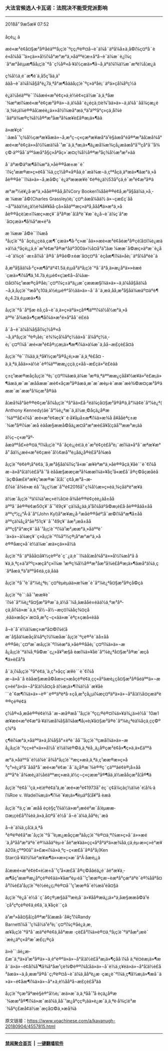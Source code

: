 ### 大法官候选人卡瓦诺：法院决不能受党派影响
------------------------

<div class="published">
 <span class="date" title="ä¸­å½æ¶é´">
  <time datetime="2018-09-05T07:52:22+08:00">
   2018å¹´9æ5æ¥ 07:52
  </time>
 </span>
</div>
<br/>
<div class="wsw">
 <span class="dateline">
  åçé¡¿ â
 </span>
 <p>
  æé«æ³é¢å¤§æ³å®åéäººå¡ç¦è¯ºçç¡®è®¤å¬è¯ä¼å¨äºå¼å±ä¸å©ï¼ç¤ºå¨èé«å¼åå¯¹ä»çä»»å½ï¼å°æ°æ°ä¸»åäººè¦æ±å°å¬è¯ä¼æ¨è¿ï¼ç´å°æ°åé¡µæ¶åå¡ç¦è¯ºå¨ç½å®«å·¥ä½çæä»¶å¬å¸äºä¼ï¼ä½æ¯æªè½å¦æ¿ã
 </p>
 <p>
  ç¾å½ä¸é¨æ¶é´ä¸å5ç¹åä¸ä¹ââå¬è¯ä¼å¼å§å°è¿7ä¸ªå°æ¶åââå¡ç¦è¯ºç»äºåè¡¨äºä»çå¼åºç½ã
 </p>
 <p>
  è¿ä½åéäººè¯´ï¼âæé«æ³é¢ç»ä¸è½è¢«çä½æ¯ä¸ä¸ªåæ´¾æºæï¼æé«æ³é¢çæ³å®ä»¬ä¸ä¼åå¨è¿éçä¸¤è¾¹ãä»ä»¬ä¸ä¼å¨åå¼çæ¿é´ä¸¾è¡ä¼è®®ãå¦æéè¿ä»»å½ï¼æå°æä¸ºä¹äººå°ç»çä¸åï¼è´åäºä¾æ®ç¾å½å®ªæ³åæ³å¾æ¥è£å®æ¡ä»¶ãâ
 </p>
 <p>
  ä»æ¥çè¯´:âæå¯¹ç¾å½çæªæ¥åæä»¬å¸æ³ç¬ç«çæªæ¥æå°ä¹è§ãæå°éå®ªæ³ãå¦æå¾å°æé«æ³é¢çä»»å½ï¼æä¼å¯¹æ¯ä¸ä¸ªæ¡ä»¶ä¿æå¼æ¾çå¿æãæå°å¹³ç­å°å¯¹å¾ç©·äººåå¯äººãæå°å§ç»åªåç»´æ¤ç¾å½å®ªæ³åç¾å½æ³æ²»ãâ
 </p>
 <p>
  å¨äºæ©äºæ¶åï¼æ°ä¸»åè®®åæ±æ¨è¯´ï¼ç¹ææ®æ»ç»é¢å¯¼ä¸çç½å®«å®åä¸è¯æä¾æ¬ä¸çºªåçä¸äºæä»¶ãæ°ä¸»ååè®®åè¯´ï¼ä»ä»¬å¸æå©ç¨è¿äºæææ¥è¯¢é®è¿ä½53å²çä¸è¯æ³é¢æ³å®ã
 </p>
 <p>
  æ°æ³½è¥¿å·æ°ä¸»ååè®®åå¸åï¼Cory Bookerï¼ååè®®é¢å¸æ³å§åä¼ä¸»å¸­æ ¼ææ¯å©(Charles Grassley)è¡¨ç¤º:âæå¼åä½ ä»¬çæ­£ç´åå¬å¹³ãâä½è¿ä½è¾å¥¥åå·çå±ååäººæç»äºå¸ååå¶ä»æ°ä¸»ååè®®åçè¦æ±ï¼æç»æç¥¨å³å®æ¯å¦åºè¯¥æ¨è¿å¬è¯ä¼ç´å°æ´å¤çæä»¶å¾å°æ«é²ã
 </p>
 <p>
  æ ¼ææ¯å©è¯´ï¼æå³å¡ç¦è¯ºå¨åçé¡¿çèä¸çæ¶¯çæä»¶å·²ç»æ¯åä»»æé«æ³é¢åéæ³å®çè¦å¤ï¼è¿æä»ä½ä¸ºåçé¡¿ä¸è¯æ³é¢æ³å®æ°åäº300ä»½å¤å³ä¹¦ãæ ¼ææ¯å©æç»äºæ¨è¿å¬è¯ä¼çè¯·æ±åï¼å¨å®å¨å®åé©±éæ´å¤ç¤ºå¨èçåæ¶ï¼ä»åè¡¨äºå¼åºéè¯ã
 </p>
 <p>
  å¸æ³å§åä¼å·²ç»æ¶å°äº41.5ä¸é¡µå³äºå¡ç¦è¯ºå¨å°å¸ä»æ¿åºä»»èæé´çæä»¶ï¼å¶ä¸­14.7ä¸é¡µè¢«ç¦æ­¢å¬å¼ãæ­¤å¤ï¼ç¹ææ®çå®åè¡¨ç¤ºï¼ç±äºä¿¡æ¯çæææ§ï¼ä»ä»¬ä¸ä¼åå§åä¼å¬å¸ä¸å¡ç¦è¯ºæå³ç10ä¸ä½é¡µè®°å½ãä»ä»¬å¨å¨ä¸æä¸åå¸æ³å§åä¼æäº¤äºè¶è¿4.2ä¸é¡µæä»¶ã
 </p>
 <p>
  å¡ç¦è¯ºå¨åº§æ èå¸­çå¬è¯ä¸ä»ç»äºä»çå®¶äººï¼ä½å½æ°ä¸»åäººè¯å¾æå»¶çæ¶åï¼ä»æ²é»å°åå¨é£éã
 </p>
 <p>
  å¨å¬è¯ä¼å¼å§åï¼ç½å®«å¬å¸äºå¡ç¦è¯ºè®¡åè¡¨è¾¾çå¼åºç½ãä»å¨å¼åºç½ä¸­è¡¨ç¤ºï¼å¨æé«æ³é¢å®¡çæ¡ä»¶æ¶ï¼ä»ä¼æ¯ä¸åå¬æ­£çè£å¤ã
 </p>
 <p>
  å¡ç¦è¯ºè¯´ï¼âä¸ä¸ªå¥½çæ³å®å¿é¡»æ¯ä¸ä¸ªè£å¤ - ä¸ä¸ªä¸ååä»»ä½è¯è®¼äººææ¿ç­çä¸­ç«åå¬æ­£çä»²è£èãâ
 </p>
 <p>
  ç±ç¹ææ®æåçå¡ç¦è¯ºè¡¨ç¤ºï¼âæä¸ä¼æ ¹æ®ä¸ªäººææ¿ç­åå¥½æ¥ä»²è£æ¡ä»¶ãæä¸æ¯æ¯æååææ¯æè¢«åçæ³å®ãæä¸æ¯æ¯æèµ·è¯ææ¯æè¾©æ¤çæ³å®ãææ¯æ¯ææ³å¾çæ³å®ãâ
 </p>
 <p>
  å¦æå¾å°åè®®é¢çæ¹åï¼å¡ç¦è¯ºå°åä»£å·²éä¼çå¤§æ³å®å®ä¸å°¼â¢è¯å°¼è¿ª(Anthony Kennedy)ãè¯å°¼è¿ªæ¯ä¸ä½æ¸©åçä¿å®æ´¾äººå£«ï¼å¨æé«æ³é¢æç¥¨é·å¥åµå±æ¶ï¼ä»æ¾å å¥ååèªç±æ´¾æ³å®ï¼æ¯æå èãåæ§ææå©åä¿æ¤å°æ°æè£å¥å­¦çâå¹³ææ³æ¡âã
 </p>
 <p>
  ä½ç¬ç«æ³åº­åæäººå£«è®¤ä¸ºï¼å¡ç¦è¯ºå¨åçé¡¿èé¦ä¸è¯æ³é¢çè£å³è¡¨æï¼ä»å°å¨æªæ¥æ°å¹´åä½¿æé«æ³é¢çæè¯å½¢æå¹³è¡¡åä¿å®è£å³å¾æã
 </p>
 <p>
  å¡ç¦è¯ºé¢è®¡å°é¢ä¸´å¸æ³å§åä¼ï¼ç¹å«æ¯æ¥èªæ°ä¸»åè®®åçä¸¥åè´¨è¯¢ï¼åæ¬ä»å°å¦ä½è£å³å¯¹å èååæ§ææçæ³å¾ææï¼ä»¥åç¹å«æ£å¯å®ç©åçæåèå´ãç©åæ­£è°æ¥ç¹ææ®æ¯å¦å¦¨ç¢å¸æ³å¬æ­£ï¼è¯å¾é»æ éå¯¹ä¿ç½æ¯å¹²é¢2016å¹´ç¾å½æ»ç»éä¸¾çåäºè°æ¥ã
 </p>
 <p>
  ä½æ¯å¡ç¦è¯ºä¼¼ä¹æç»è½å¤è·å¾åè®®é¢çéè¿ãå±ååäººå¨åè®®é¢æ50ç¥¨å¯¹49ç¥¨çä¼å¿ãä¸ä¹åï¼åäºå©æ¡é£å·åè®®åãå±ååäººçº¦ç¿°Â·å¯å°(John Kyl)å°æ¥æ¿å·²æåè®®åéº¦å¯æ©ï¼å°æ¶å±ååäººçä¼å¿å°åè³51ç¥¨å¯¹49ç¥¨ãæ²¡æå±ååäººç§°å°æç¥¨åå¯¹å¡ç¦è¯ºï¼ä¹æ²¡ææ°ä¸»åäººè¯´ä»ä»¬ä¼æç¥¨ç»å¡ç¦è¯ºï¼å°½ç®¡å°æ°æ°ä¸»åè®®åæç»å¯è½ä¼æ¯æä»çä»»å½ã
 </p>
 <p>
  å¡ç¦è¯ºå¨äºååå¤å¥½çè®²è¯ç¨¿ä¸­è¯´ï¼âå¦æå¾å°ä»»å½ï¼æå°å å¥ä¸ä¸ªç±ä¹äººç»æçå°ç»ï¼æ ¹æ®ç¾å½å®ªæ³åæ³å¾è£å®æ¡ä»¶ãæå°ä¼ä¸ç´åªåæä¸ºä¹äººå¢éä¸­çä¸åãâ
 </p>
 <p>
  å¡ç¦è¯ºå¯¹è¯å°¼è¿ªè¡¨ç¤ºèµèµãä»æ¾æ¯è¯å°¼è¿ªå¤§æ³å®çå©çã
 </p>
 <p>
  å¡ç¦è¯ºè¯´:âå¯¹ææ¥è¯´ï¼è¯å°¼è¿ªå¤§æ³å®æ¯ä¸ä½å¯¼å¸ãæååè±éãä½ä¸ºæ³åº­çä¸åï¼ä»æ¯ä¸ä¸ªå½¬å½¬æç¤¼ãåç¾¤çå¸èãä»æåç»´æ¤å¸æ³ç¬ç«ãä»æ¯èªç±çæå«èãâ
 </p>
 <p>
  å¬è¯å¯è½ä¼æç»­æ°å¤©ï¼é¦åæ¯å§åä¼æåçå¼åºç½ï¼æåæ¯å¡ç¦è¯ºçè®²è¯ãå±ååè®®åè¡¨ç¤ºæ¯æå¡ç¦è¯ºï¼èæ°ä¸»åè®®ååè¡¨ç¤ºï¼ä»ä»¬æå¿å¡ç¦è¯ºä¼å¸®å©æ¨ç¿»å¥³æ§å èæï¼ä»¥åè¯å°¼è¿ªå¤§æ³å®æ¯æçå¶ä»è£å³ã
 </p>
 <p>
  å¨ä¸ï¼å¡ç¦è¯ºå°é¢ä¸´ä¸ç³»åçç´æ¥è´¨è¯¢ï¼åæ¬ä»å¨å èãåæ§ææå©åæ»ç»æåç­é®é¢ä¸çç«åºãæè¿çå¤§æ³å®åéäººä»¬æç»éé²ä»ä»¬å°å¦ä½å¤çå·ä½æ¡ä»¶ï¼ä½å¨æ¥åè´¨è¯¢æ¶ï¼ä»ä»¬è®¨è®ºäºèªå·±çå¸æ³çå¿µï¼æç¤ºäºä»ä»¬å°å¦ä½å¤çæäºè®®çé®é¢ã
 </p>
 <p>
  ç½å®«å¸æåè®®é¢è½å¨æ¬æå®æå¯¹å¡ç¦è¯ºçç¡®è®¤ï¼ä»¥ä¾¿ä»è½å¨10æ1æ¥æé«æ³é¢æ°å·¥ä½æå¼å§åï¼åæ¶å¡«è¡¥å¤§æ³å®è¯å°¼è¿ªéä¼åçä¸çç©ºç¼ºã
 </p>
 <p>
  ç¶èï¼æ°ä¸»åäººä»ä¸å¼å§å°±èªè¨åå¯¹å¡ç¦è¯ºçæåï¼ä»ä»¬æå¿å¡ç¦è¯ºçç»èº«ä»»å½å¯è½ä¼è®©ä¸ä¸ªéå¸¸ä¿å®çæ³é¢å»¶ç»­ä¸ä»£äººã
 </p>
 <p>
  æ°ä¸»åäººå¯è½ä¼è¯å¾å°å¡ç¦è¯ºæç»æä¸ä¸ªä¸ç¹ææ®æ»ç»å³ç³»è¿äºå¯åãå°å¨æé«æ³é¢æ¨å¨ä¿å®æ´¾è®®ç¨çäººãé¢è®¡å±ååäººå°è¯å¾æè¿ä½åéäººæç»æä¸ä½ç¬ç«çææ³å®¶åä¸ä½æååçæ³å­¦å®¶ã
  <br/>
  <br/>
  å¡ç¦è¯ºé¢å¯¹çä¸»è¦é®é¢ä¹ä¸æ¯æé«æ³é¢1973å¹´éç¨ç¢å¼çâç½ä¼è¯é¦å¾·â ï¼Roe v. Wadeï¼æ¡ä»¶ï¼è¯¥æ¡ä»¶èµäºå¦å¥³å èæã
  <br/>
  <br/>
  å¡ç¦è¯ºä¸ç´æ¯æåå èçè§ç¹ï¼ä½ä»æ²¡æéé²æ¯å¦èµææ­¤æ¡çè£å³ï¼èä¸ä»ä¸å¤ªå¯è½å¨å¬è¯ä¼ä¸ååºè¡¨æã
 </p>
 <p>
  å¬è¯ä¼ä¸çå¦ä¸ä¸ªå³é®é®é¢å°æ¯å¡ç¦è¯ºå¯¹è¡æ¿æåççæ³ãå¡ç¦è¯ºè®¤ä¸ºï¼æ»ç»å¨ä»»æé´ä¸åºåå°æ°äºè¯è®¼ãåäºèµ·è¯åè°æ¥ãä»çç«åºåºäºä»æ¾åä¸çä¸èµ·æ»ç»è°æ¥ã20ä¸çºª90å¹´ä»£æ«ï¼ä»ä¸ºç¬ç«æ£å¯å®å²å¡(Ken Starr)å·¥ä½ï¼è°æ¥æ¶ä»»æ»ç»æ¯å°Â·åæé¡¿ã
  <br/>
  <br/>
  å¦ææé«æ³é¢è¢«è¦æ±å¯¹ç¹å«æ£å¯å®ç©åâéä¿é¨âè°æ¥ä¸­æ¶åç¹ææ®æ¿åºçé®é¢ãä»¥åæ°èµ·éå¯¹ç¹ææ®çæ¬èæªå³çæ°äºè¯è®¼ååºå¤å³ï¼é£ä¹å¡ç¦è¯ºè½éè¿ç¡®è®¤å¯¹ç¹ææ®å¯è½æä¹éå¤§ã
 </p>
 <p>
  å¡ç¦è¯ºè¿å¯è½å¨ç¯å¢ç®¡æ§ãå¹³æè¡å¨ä»¥åå®æä¿¡ä»°ä¸åæ§ææå©ä¹é´çå²çªç­é®é¢ä¸é¢ä¸´ä¸¥åçè´¨çã
 </p>
 <p>
  ä¹æ²»åå¤§å­¦çå®ªæ³å­¦ææå·´å¥ç¹ï¼Randy Barnettï¼å¯¹ç¾å½ä¹é³è¡¨ç¤ºï¼ç®åè¿ä¸æ¸æ¥å¡ç¦è¯ºå°å¨æäºé®é¢ä¸ååºææ ·çè£å³ï¼ä»è®¤ä¸ºå¡ç¦è¯ºäºåæ²¡æè¯´æè¿äºç«åºæ¯æ­£ç¡®çã
 </p>
 <p>
  ä»è¯´:âè¿æ­£æ¯ä¸ºä»ä¹æ³å®ä»¬ä¸è°è®ºä»ä»¬å°å¦ä½è£å³æ¡ä»¶çåå ï¼å ä¸ºé¤éæ¡ä»¶æå¨ä»ä»¬é¢åï¼å¹¶å¾å°åæ¹çè¾©è®ºï¼å¦åä»ä»¬å¯è½ä¸ç¥éä»ä»¬å°å¦ä½è£å³ãæä»¬ä¸å¸ææ³å®å¨ç¡®è®¤å¬è¯ä¼ä¸ååºè¿æ ·çæ¿è¯ºï¼ä¸ç¶å½æ¡ä»¶æå¨ä»ä»¬é¢åæ¶ï¼ä»ä»¬å°±ä¸è½ååºå¬æ­£çè£å³ãâ
 </p>
 <p>
  å¡ç¦è¯ºçæ³åº­æè§è®°å½è¡¨æä»æ¯ä¸ä¸ªåå¯¹å èçä¿å®æ´¾ææ³å®¶ï¼ä»æ¯æä¼ä¸åå¯¹æ¿åºçç®¡ãä»è¿æ¯ä¸ä¸ªè·å¾ç¦é³æ´¾åºç£æå¢ä½æ¯æçå¤©ä¸»æå¾ã
 </p>
 <p>
 </p>
</div>

原文链接：https://www.voachinese.com/a/kavanugh-20180904/4557815.html


------------------------
#### [禁闻聚合首页](https://github.com/gfw-breaker/banned-news/blob/master/README.md) &nbsp;|&nbsp;  [一键翻墙软件](https://github.com/gfw-breaker/nogfw/blob/master/README.md)